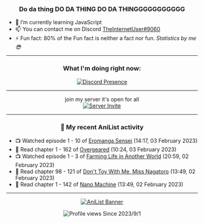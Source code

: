 <div align="center">

### Do da thing DO DA THING DO DA THINGGGGGGGGGGG
</div>

- 🌱 I’m currently learning JavaScript
- 📫 You can contact me on Discord [TheInternetUser#9060](https://discord.com/users/534117072796385300)
- ⚡ Fun fact: 80% of the Fun fact is neither a fact nor fun. _Statistics by me 😎_
<hr>

<div align="center">

### What I'm doing right now:
[![Discord Presence](https://lanyard.cnrad.dev/api/534117072796385300)](https://discord.com/users/534117072796385300)
<hr>

join my server it's open for all <br>
[![Server Invite](https://invidget.switchblade.xyz/bfYgVHxrSs)](https://discord.gg/bfYgVHxrSs)

<hr>
  
### 🌸 My recent AniList activity

</div>

<!-- ANILIST_ACTIVITY:start -->

-   📺 Watched episode 1 - 10 of [Eromanga Sensei](https://anilist.co/anime/21685) (14:17, 03 February 2023)
-   📖 Read chapter 1 - 162 of [Overgeared](https://anilist.co/manga/117460) (10:24, 03 February 2023)
-   📺 Watched episode 1 - 3 of [Farming Life in Another World](https://anilist.co/anime/146850) (20:59, 02 February 2023)
-   📖 Read chapter 98 - 121 of [Don't Toy With Me, Miss Nagatoro](https://anilist.co/manga/100664) (13:49, 02 February 2023)
-   📖 Read chapter 1 - 142 of [Nano Machine](https://anilist.co/manga/120980) (13:49, 02 February 2023)

<!-- ANILIST_ACTIVITY:end -->
<hr>

<div align="center">

[![AniList Banner](https://img.anili.st/User/929966)](https://anilist.co/user/TheInternetUser)

![Profile views](https://gpvc.arturio.dev/TheInternetUse7) Since 2023/9/1

</div>
